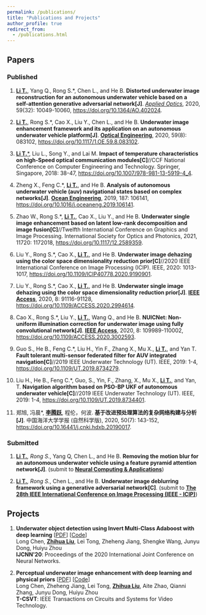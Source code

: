 ```yaml
---
permalink: /publications/
title: "Publications and Projects"
author_profile: true
redirect_from: 
  - /publications.html
---
```



<!-- You can also find my publications on <a href="https://scholar.google.co.uk/citations?user=je2KXVYAAAAJ&hl=en">my Google Scholar profile</a>. -->


## Papers

### Published

1. <ins>**Li T.**</ins>, Yang Q., Rong S.*, Chen L., and He B. **Distorted underwater image reconstruction for an autonomous underwater vehicle based on a self-attention generative adversarial network[J]**. <ins>*Applied Optics*</ins>, 2020, 59(32): 10049-10060, https://doi.org/10.1364/AO.402024.

1. <ins>**Li T.**</ins>, Rong S.*, Cao X., Liu Y., Chen L., and He B. **Underwater image enhancement framework and its application on an autonomous underwater vehicle platform[J]**. <ins>**Optical Engineering**</ins>, 2020, 59(8): 083102, https://doi.org/10.1117/1.OE.59.8.083102.

1. <ins>**Li T.***</ins>, Liu L., Song Y., and Lai M. **Impact of temperature characteristics on high-Speed optical communication modules[C]**//CCF National Conference on Computer Engineering and Technology. Springer, Singapore, 2018: 38-47, https://doi.org/10.1007/978-981-13-5919-4_4.

1. Zheng X., Feng C.*, <ins>**Li T.**</ins>, and He B. **Analysis of autonomous underwater vehicle (auv) navigational states based on complex networks[J]**. <ins>**Ocean Engineering**</ins>, 2019, 187: 106141, https://doi.org/10.1016/j.oceaneng.2019.106141.

1. Zhao W., Rong S.*, <ins>**Li T.**</ins>, Cao X., Liu Y., and He B. **Underwater single image enhancement based on latent low-rank decomposition and image fusion[C]**//Twelfth International Conference on Graphics and Image Processing. International Society for Optics and Photonics, 2021, 11720: 1172018, https://doi.org/10.1117/12.2589359.

1. Liu Y., Rong S.*, Cao X., <ins>**Li T.**</ins>, and He B. **Underwater image dehazing using the color space dimensionality reduction prior[C]**//2020 IEEE International Conference on Image Processing (ICIP). IEEE, 2020: 1013-1017, https://doi.org/10.1109/ICIP40778.2020.9190901.

1. Liu Y., Rong S.*, Cao X., <ins>**Li T.**</ins>, and He B. **Underwater single image dehazing using the color space dimensionality reduction prior[J]**. <ins>**IEEE Access**</ins>, 2020, 8: 91116-91128, https://doi.org/10.1109/ACCESS.2020.2994614.

1. Cao X., Rong S.*, Liu Y., <ins>**Li T.**</ins>, Wang Q., and He B. **NUICNet: Non-uniform illumination correction for underwater image using fully convolutional network[J]**. <ins>**IEEE Access**</ins>, 2020, 8: 109989-110002, https://doi.org/10.1109/ACCESS.2020.3002593.

1. Guo S., He B., Feng C.*, Liu H., Yin F., Zhang X., Mu X., <ins>**Li T.**</ins>, and Yan T. **Fault tolerant multi-sensor federated filter for AUV integrated navigation[C]**//2019 IEEE Underwater Technology (UT). IEEE, 2019: 1-4, https://doi.org/10.1109/UT.2019.8734279.

1. Liu H., He B., Feng C.*, Guo, S., Yin, F., Zhang, X., Mu X., <ins>**Li T.**</ins>, and Yan, T. **Navigation algorithm based on PSO-BP UKF of autonomous underwater vehicle[C]**//2019 IEEE Underwater Technology (UT). IEEE, 2019: 1-4, https://doi.org/10.1109/UT.2019.8734401.

1. 郑旭, 冯晨*, <ins>**李腾跃**</ins>, 程伦，何波. **基于改进预处理算法的复杂网络构建与分析[J]**. 中国海洋大学学报 (自然科学版), 2020, 50(7): 143-152, https://doi.org/10.16441/j.cnki.hdxb.20190017.

### Submitted
1. <ins>**Li T.***</ins>, Rong S.*, Yang Q, Chen L., and He B. **Removing the motion blur for an autonomous underwater vehicle using a feature pyramid attention network[J]**. (submit to <ins>**Neural Computing & Applications**</ins>)

1. <ins>**Li T.***</ins>, Rong S.*, Chen L., and He B. **Underwater image deblurring framework using a generative adversarial network[C]**. (submit to <ins>**The 28th IEEE International Conference on Image Processing (IEEE - ICIP)**</ins>)

## Projects

1. **Underwater object detection using Invert Multi-Class Adaboost with deep learning** [<a href='https://arxiv.org/pdf/2005.11552.pdf'>PDF</a>] [<a href='https://github.com/LongChenCV/SWIPENet'>Code</a>]<br>
Long Chen, <ins>**Zhihua Liu**</ins>, Lei Tong, Zheheng Jiang, Shengke Wang, Junyu Dong, Huiyu Zhou<br>
**IJCNN'20**: Proceedings of the 2020 International Joint Conference on Neural Networks.<br>

1. **Perceptual underwater image enhancement with deep learning and physical priors** [<a href='https://arxiv.org/pdf/2008.09697.pdf'>PDF</a>] [<a href='https://github.com/LongChenCV/HybridDetectionGAN'>Code</a>]<br>
Long Chen, Zheheng Jiang, Lei Tong, <ins>**Zhihua Liu**</ins>, Aite Zhao, Qianni Zhang, Junyu Dong, Huiyu Zhou<br>
**T-CSVT**: IEEE Transactions on Circuits and Systems for Video Technology.<br>

